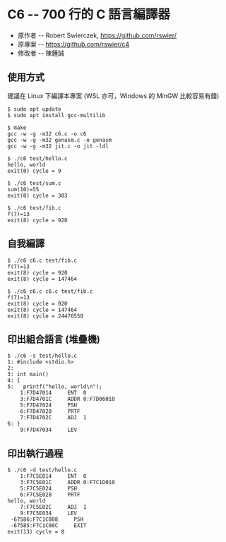 # C6 -- 700 行的 C 語言編譯器

* 原作者 -- Robert Swierczek, https://github.com/rswier/
* 原專案 -- https://github.com/rswier/c4
* 修改者 -- 陳鍾誠

## 使用方式

建議在 Linux 下編譯本專案 (WSL 亦可，Windows 的 MinGW 比較容易有錯)

```
$ sudo apt update
$ sudo apt install gcc-multilib

$ make
gcc -w -g -m32 c6.c -o c6
gcc -w -g -m32 genasm.c -o genasm
gcc -w -g -m32 jit.c -o jit -ldl

$ ./c6 test/hello.c
hello, world
exit(0) cycle = 9

$ ./c6 test/sum.c
sum(10)=55
exit(0) cycle = 303

$ ./c6 test/fib.c
f(7)=13
exit(8) cycle = 920
```

## 自我編譯

```
$ ./c6 c6.c test/fib.c
f(7)=13
exit(8) cycle = 920
exit(8) cycle = 147464

$ ./c6 c6.c c6.c test/fib.c
f(7)=13
exit(8) cycle = 920
exit(8) cycle = 147464
exit(8) cycle = 24476550
```

## 印出組合語言 (堆疊機)

```
$ ./c6 -s test/hello.c
1: #include <stdio.h>
2:
3: int main()
4: {
5:   printf("hello, world\n");
    1:F7D47014     ENT  0
    3:F7D4701C     ADDR 0:F7D06010
    5:F7D47024     PSH
    6:F7D47028     PRTF
    7:F7D4702C     ADJ  1
6: }
    9:F7D47034     LEV
```

## 印出執行過程

```
$ ./c6 -d test/hello.c
    1:F7C5E014     ENT  0
    3:F7C5E01C     ADDR 0:F7C1D010
    5:F7C5E024     PSH
    6:F7C5E028     PRTF
hello, world
    7:F7C5E02C     ADJ  1
    9:F7C5E034     LEV
 -67586:F7C1C008     PSH
 -67585:F7C1C00C     EXIT
exit(13) cycle = 8
```